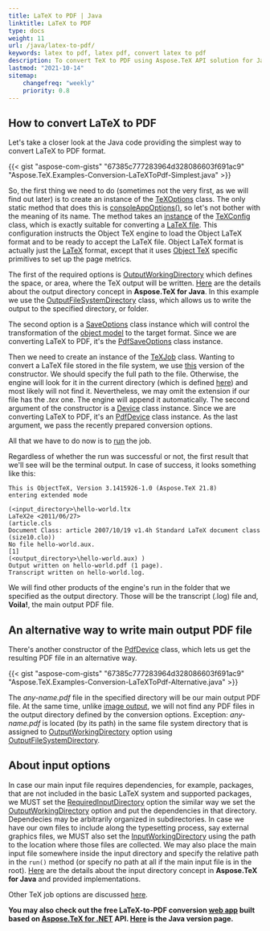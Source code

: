 ```yaml
---
title: LaTeX to PDF | Java
linktitle: LaTeX to PDF
type: docs
weight: 11
url: /java/latex-to-pdf/
keywords: latex to pdf, latex pdf, convert latex to pdf
description: To convert TeX to PDF using Aspose.TeX API solution for Java learn this article to see that describes how to do this and the code examples.
lastmod: "2021-10-14"
sitemap:
    changefreq: "weekly"
    priority: 0.8
---
```


## **How to convert LaTeX to PDF**

Let's take a closer look at the Java code providing the simplest way to convert LaTeX to PDF format.

{{< gist "aspose-com-gists" "67385c777283964d328086603f691ac9" "Aspose.TeX.Examples-Conversion-LaTeXToPdf-Simplest.java" >}}

So, the first thing we need to do (sometimes not the very first, as we will find out later) is to create an instance of the [TeXOptions](https://apireference.aspose.com/tex/java/com.aspose.tex/TeXOptions) class. The only static method that does this is [consoleAppOptions()](https://apireference.aspose.com/tex/java/com.aspose.tex/TeXOptions#consoleAppOptions-com.aspose.tex.TeXConfig-), so let's not bother with the meaning of its name. The method takes an [instance](https://apireference.aspose.com/tex/java/com.aspose.tex/TeXConfig#objectLaTeX--) of the [TeXConfig](https://apireference.aspose.com/tex/java/com.aspose.tex/TeXConfig) class, which is exactly suitable for converting a [LaTeX file](/tex/net/latex-io/#latex-file). This configuration instructs the Object TeX engine to load the Object LaTeX format and to be ready to accept the LaTeX file. Object LaTeX format is actually just the [LaTeX](/tex/net/what-is-latex/) format, except that it uses [Object TeX](/tex/net/aspose-tex-and-object-tex/#object-tex) specific primitives to set up the page metrics.

The first of the required options is [OutputWorkingDirectory](https://apireference.aspose.com/tex/java/com.aspose.tex/TeXOptions#getOutputWorkingDirectory--) which defines the space, or area, where the TeX output will be written. [Here](/tex/java/aspose-tex-output/) are the details about the output directory concept in **Aspose.TeX for Java**. In this example we use the [OutputFileSystemDirectory](https://apireference.aspose.com/tex/java/com.aspose.tex/OutputFileSystemDirectory) class, which allows us to write the output to the specified directory, or folder.

The second option is a [SaveOptions](https://apireference.aspose.com/tex/java/com.aspose.tex.rendering/SaveOptions) class instance which will control the transformation of the [object model](/tex/net/aspose-tex-and-object-tex/#why-the-new-tex-is-object) to the target format. Since we are converting LaTeX to PDF, it's the [PdfSaveOptions](https://apireference.aspose.com/tex/java/com.aspose.tex.rendering/PdfSaveOptions) class instance.

Then we need to create an instance of the [TeXJob](https://apireference.aspose.com/tex/java/com.aspose.tex/TeXJob) class. Wanting to convert a LaTeX file stored in the file system, we use [this](https://apireference.aspose.com/tex/java/com.aspose.tex/TeXJob#TeXJob-java.lang.String-com.aspose.tex.rendering.Device-com.aspose.tex.TeXOptions-) version of the constructor. We should specify the full path to the file. Otherwise, the engine will look for it in the current directory (which is defined [here](https://docs.oracle.com/javase/7/docs/api/java/io/File.html)) and most likely will not find it. Nevertheless, we may omit the extension if our file has the *.tex* one. The engine will append it automatically. The second argument of the constructor is a [Device](https://apireference.aspose.com/tex/java/com.aspose.tex.rendering/Device) class instance. Since we are converting LaTeX to PDF, it's an [PdfDevice](https://apireference.aspose.com/tex/java/com.aspose.tex.rendering/PdfDevice) class instance. As the last argument, we pass the recently prepared conversion options.

All that we have to do now is to [run](https://apireference.aspose.com/tex/java/com.aspose.tex/TeXJob#run--) the job.

Regardless of whether the run was successful or not, the first result that we'll see will be the terminal output. In case of success, it looks something like this:

```text
This is ObjectTeX, Version 3.1415926-1.0 (Aspose.TeX 21.8)
entering extended mode

(<input_directory>\hello-world.ltx
LaTeX2e <2011/06/27>
(article.cls
Document Class: article 2007/10/19 v1.4h Standard LaTeX document class
(size10.clo))
No file hello-world.aux.
[1]
(<output_directory>\hello-world.aux) )
Output written on hello-world.pdf (1 page).
Transcript written on hello-world.log.
```

We will find other products of the engine's run in the folder that we specified as the output directory. Those will be the transcript (.log) file and, **Voila!**, the main output PDF file.

## **An alternative way to write main output PDF file**

There's another constructor of the [PdfDevice](https://apireference.aspose.com/tex/java/com.aspose.tex.rendering/PdfDevice#PdfDevice-java.io.OutputStream-) class, which lets us get the resulting PDF file in an alternative way.

{{< gist "aspose-com-gists" "67385c777283964d328086603f691ac9" "Aspose.TeX.Examples-Conversion-LaTeXToPdf-Alternative.java" >}}

The *any-name.pdf* file in the specified directory will be our main output PDF file. At the same time, unlike [image output](/tex/java/latex-to-png/#an-alternative-way-to-write-main-output-png-files), we will not find any PDF files in the output directory defined by the conversion options. Exception: *any-name.pdf* is located (by its path) in the same file system directory that is assigned to [OutputWorkingDirectory](https://apireference.aspose.com/tex/java/com.aspose.tex/TeXOptions#getOutputWorkingDirectory--) option using [OutputFileSystemDirectory](https://apireference.aspose.com/tex/java/com.aspose.tex/OutputFileSystemDirectory).

## **About input options**

In case our main input file requires dependencies, for example, packages, that are not included in the basic LaTeX system and supported packages, we MUST set the [RequiredInputDirectory](https://apireference.aspose.com/tex/java/com.aspose.tex/TeXOptions#getRequiredInputDirectory--) option the similar way we set the [OutputWorkingDirectory](https://apireference.aspose.com/tex/java/com.aspose.tex/TeXOptions#getOutputWorkingDirectory--) option and put the dependencies in that directory. Dependecies may be arbitrarily organized in subdirectories. In case we have our own files to include along the typesetting process, say external graphics files, we MUST also set the [InputWorkingDirectory](https://apireference.aspose.com/tex/java/com.aspose.tex/TeXOptions#getInputWorkingDirectory--) using the path to the location where those files are collected. We may also place the main input file somewhere inside the input directory and specify the relative path in the `run()` method (or specify no path at all if the main input file is in the root). [Here](/tex/java/aspose-tex-input/) are the details about the input directory concept in **Aspose.TeX for Java** and provided implementations.

Other TeX job options are discussed [here](/tex/java/other-options/).

**You may also check out the free LaTeX-to-PDF conversion [web app](https://products.aspose.app/tex/conversion/latex-to-pdf) built based on [Aspose.TeX for .NET](https://products.aspose.com/tex/net/) API. [Here](https://products.aspose.com/tex/java/) is the Java version page.**
